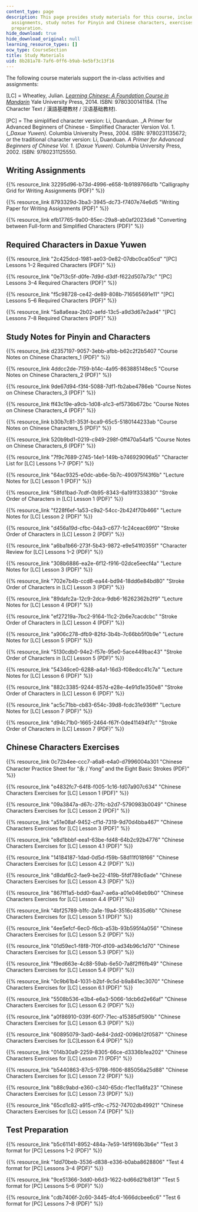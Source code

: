 ```yaml
---
content_type: page
description: This page provides study materials for this course, including writing
  assignments, study notes for Pinyin and Chinese characters, exercises, and test
  preparation.
hide_download: true
hide_download_original: null
learning_resource_types: []
ocw_type: CourseSection
title: Study Materials
uid: 8b281a78-7af6-0ff6-b9ab-be5bf3c13f16
---
```


The following course materials support the in-class activities and assignments:

\[LC\] = Wheatley, Julian. [_Learning Chinese: A Foundation Course in Mandarin_](/courses/res-21g-003-learning-chinese-a-foundation-course-in-mandarin-spring-2011) Yale University Press, 2014. ISBN: 9780300141184. (The Character Text / 漢語基礎教材 / 汉语基础教材).

\[PC\] = The simiplified character version: Li, Duanduan. _A Primer for Advanced Beginners of Chinese - Simplified Character Version Vol. 1. (__Daxue Yuwen)._ Columbia University Press, 2004. ISBN: 9780231135672; or the traditional character version: Li, Duanduan. _A Primer for Advanced Beginners of Chinese Vol. 1._ (_Daxue Yuwen)_. Columbia University Press, 2002. ISBN: 9780231125550.

Writing Assignments
-------------------

{{% resource_link 32295d96-b73d-4996-e658-1b9189766d1b "Calligraphy Grid for Writing Assignments (PDF)" %}}

{{% resource_link 8793329d-3ba3-3945-dc73-f7407e74e6d5 "Writing Paper for Writing Assignments (PDF)" %}}

{{% resource_link efb17765-9a00-85ec-29a8-ab0af2023da6 "Converting between Full-form and Simplified Characters (PDF)" %}}

Required Characters in Daxue Yuwen
----------------------------------

{{% resource_link "2c425dcd-1981-ae03-0e82-07dbc0ca05cd" "\[PC\] Lessons 1–2 Required Characters (PDF)" %}}

{{% resource_link "0e713c5f-d0fe-7d9d-d3df-f622d507a73c" "\[PC\] Lessons 3–4 Required Characters (PDF)" %}}

{{% resource_link "f5c98728-ce42-de89-808b-716565691e11" "\[PC\] Lessons 5–6 Required Characters (PDF)" %}}

{{% resource_link "5a8a6eaa-2b02-aefd-13c5-a9d3d67e2ad4" "\[PC\] Lessons 7–8 Required Characters (PDF)" %}}

Study Notes for Pinyin and Characters
-------------------------------------

{{% resource_link d2357197-9057-3ebb-afbb-b62c2f2b5407 "Course Notes on Chinese Characters\_1 (PDF)" %}}

{{% resource_link 4ddcc2de-7159-b14c-4a95-863885148ec5 "Course Notes on Chinese Characters\_2 (PDF)" %}}

{{% resource_link 9de67d94-f3f4-5088-7df1-fb2abe4786eb "Course Notes on Chinese Characters\_3 (PDF)" %}}

{{% resource_link ff43c19e-a9cb-1d08-a1c3-ef5736b672bc "Course Notes on Chinese Characters\_4 (PDF)" %}}

{{% resource_link b30b7c81-353f-bca9-65c5-5180144233ab "Course Notes on Chinese Characters\_5 (PDF)" %}}

{{% resource_link 520b9bd1-0219-c949-298f-0ff470a54af5 "Course Notes on Chinese Characters\_6 (PDF)" %}}

{{% resource_link "7f9c7689-2745-14e1-149b-b746929096a5" "Character List for \[LC\] Lessons 1–7 (PDF)" %}}

{{% resource_link "64ac9325-e0dc-ab6e-5b7c-490975f43f6b" "Lecture Notes for \[LC\] Lesson 1 (PDF)" %}}

{{% resource_link "58fd1bad-7cdf-0b95-8343-6a191f333830" "Stroke Order of Characters in \[LC\] Lesson 1 (PDF)" %}}

{{% resource_link "f228f6ef-1a53-c9a2-54cc-2b424f70b466" "Lecture Notes for \[LC\] Lesson 2 (PDF)" %}}

{{% resource_link "d456a19d-cfbc-04a3-c677-1c24ceac69f0" "Stroke Order of Characters in \[LC\] Lesson 2 (PDF)" %}}

{{% resource_link "a6ba1b66-273f-5b43-9872-e9e541f0355f" "Character Review for \[LC\] Lessons 1–2 (PDF)" %}}

{{% resource_link "308b6886-ea2e-6f12-f916-02dce5eecf4a" "Lecture Notes for \[LC\] Lesson 3 (PDF)" %}}

{{% resource_link "702e7b4b-ccd8-ea44-bd94-18dd6e84bd80" "Stroke Order of Characters in \[LC\] Lesson 3 (PDF)" %}}

{{% resource_link "89dafc2a-12c9-2dca-9db6-16262362b2f9" "Lecture Notes for \[LC\] Lesson 4 (PDF)" %}}

{{% resource_link "ef27219a-7bc2-9164-11c2-2b6e7cacdcbc" "Stroke Order of Characters in \[LC\] Lesson 4 (PDF)" %}}

{{% resource_link "a906c278-dfb9-82fd-3b4b-7c66bb5f0b9e" "Lecture Notes for \[LC\] Lesson 5 (PDF)" %}}

{{% resource_link "5130cdb0-94e2-f57e-95e0-5ace449bac43" "Stroke Order of Characters in \[LC\] Lesson 5 (PDF)" %}}

{{% resource_link "54346ce0-6288-a4a1-16d3-f08edcc41c7a" "Lecture Notes for \[LC\] Lesson 6 (PDF)" %}}

{{% resource_link "882c3385-9244-857d-e28e-4e91d1e350e8" "Stroke Order of Characters in \[LC\] Lesson 6 (PDF)" %}}

{{% resource_link "ac5c71bb-cb83-654c-39d8-fcdc31e936ff" "Lecture Notes for \[LC\] Lesson 7 (PDF)" %}}

{{% resource_link "d94c71b0-1665-2464-f67f-0de411494f7c" "Stroke Order of Characters in \[LC\] Lesson 7 (PDF)" %}}

Chinese Characters Exercises
----------------------------

{{% resource_link 0c72b4ee-ccc7-a6a8-e4a0-d7996004a301 "Chinese Character Practice Sheet for “永 / Yong” and the Eight Basic Strokes (PDF)" %}}

{{% resource_link "e4832fc7-64f8-f005-1c16-fd07a907c634" "Chinese Characters Exercises for \[LC\] Lesson 1 (PDF)" %}}

{{% resource_link "09a3847a-d67c-27fc-b2d7-5790983b0049" "Chinese Characters Exercises for \[LC\] Lesson 2 (PDF)" %}}

{{% resource_link "a51e08af-9452-cf1d-7319-9d70d4bba467" "Chinese Characters Exercises for \[LC\] Lesson 3 (PDF)" %}}

{{% resource_link "e8d1bbbf-eea1-63be-fd48-64b2c92b4776" "Chinese Characters Exercises for \[LC\] Lesson 4.1 (PDF)" %}}

{{% resource_link "14184187-1dad-0d5d-f59b-58d11f018f66" "Chinese Characters Exercises for \[LC\] Lesson 4.2 (PDF)" %}}

{{% resource_link "d8daf6c2-fae9-be22-419b-5fdf789c6ade" "Chinese Characters Exercises for \[LC\] Lesson 4.3 (PDF)" %}}

{{% resource_link "867ff1a5-bdd0-6aa7-ae6a-a01e046eb9b0" "Chinese Characters Exercises for \[LC\] Lesson 4.4 (PDF)" %}}

{{% resource_link "4bf25789-b1fc-2a1e-19a4-3516c4835d6b" "Chinese Characters Exercises for \[LC\] Lesson 5.1 (PDF)" %}}

{{% resource_link "4ee5efcf-6ec0-f6cb-a53b-93b595f4a056" "Chinese Characters Exercises for \[LC\] Lesson 5.2 (PDF)" %}}

{{% resource_link "01d59ec1-f8f8-7f0f-d109-ad34b96c1d70" "Chinese Characters Exercises for \[LC\] Lesson 5.3 (PDF)" %}}

{{% resource_link "f9ed663e-4c88-59ab-6e50-7a8f2ff6fb49" "Chinese Characters Exercises for \[LC\] Lesson 5.4 (PDF)" %}}

{{% resource_link "0c9b61b4-1031-b2bf-9c5d-b9a841ec3070" "Chinese Characters Exercises for \[LC\] Lesson 6.1 (PDF)" %}}

{{% resource_link "5508b536-e3b4-e6a3-5066-1dcb6d2e66af" "Chinese Characters Exercises for \[LC\] Lesson 6.2 (PDF)" %}}

{{% resource_link "a0f86910-039f-60f7-71ec-a15385df590b" "Chinese Characters Exercises for \[LC\] Lesson 6.3 (PDF)" %}}

{{% resource_link "60895079-3ad0-4e84-2dd2-0096b12f0587" "Chinese Characters Exercises for \[LC\]Lesson 6.4 (PDF)" %}}

{{% resource_link "014b30a9-2259-8305-66ce-d3336b1ea202" "Chinese Characters Exercises for \[LC\] Lesson 7.1 (PDF)" %}}

{{% resource_link "b5440863-87c5-9798-f606-885056a25d88" "Chinese Characters Exercises for \[LC\] Lesson 7.2 (PDF)" %}}

{{% resource_link "b88c9abd-e360-c340-65dc-f1ec11a6fa23" "Chinese Characters Exercises for \[LC\] Lesson 7.3 (PDF)" %}}

{{% resource_link "65cd1c82-a915-cf9c-c752-74702db49921" "Chinese Characters Exercises for \[LC\] Lesson 7.4 (PDF)" %}}

Test Preparation
----------------

{{% resource_link "b5c61141-8952-484a-7e59-14f9169b3b6e" "Test 3 format for \[PC\] Lessons 1–2 (PDF)" %}}

{{% resource_link "1dd70beb-3536-d838-e336-b0aba8628806" "Test 4 format for \[PC\] Lessons 3–4 (PDF)" %}}

{{% resource_link "9ce51366-3dd0-b6d3-1622-bd66d21b813f" "Test 5 format for \[PC\] Lessons 5–6 (PDF)" %}}

{{% resource_link "cdb7406f-2c60-3445-4fc4-1666dcbee6c6" "Test 6 format for \[PC\] Lessons 7–8 (PDF)" %}}